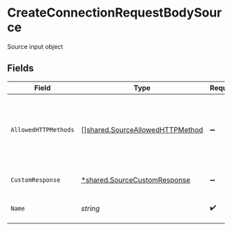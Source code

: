 # CreateConnectionRequestBodySource

Source input object


## Fields

| Field                                                                              | Type                                                                               | Required                                                                           | Description                                                                        |
| ---------------------------------------------------------------------------------- | ---------------------------------------------------------------------------------- | ---------------------------------------------------------------------------------- | ---------------------------------------------------------------------------------- |
| `AllowedHTTPMethods`                                                               | [][shared.SourceAllowedHTTPMethod](../../models/shared/sourceallowedhttpmethod.md) | :heavy_minus_sign:                                                                 | List of allowed HTTP methods. Defaults to PUT, POST, PATCH, DELETE.                |
| `CustomResponse`                                                                   | [*shared.SourceCustomResponse](../../models/shared/sourcecustomresponse.md)        | :heavy_minus_sign:                                                                 | Custom response object                                                             |
| `Name`                                                                             | *string*                                                                           | :heavy_check_mark:                                                                 | A unique name for the source                                                       |
